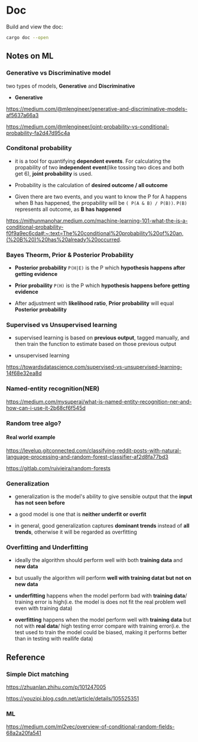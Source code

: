 # Doc

Build and view the doc:

```sh
cargo doc --open
```

## Notes on ML

### Generative vs Discriminative model

two types of models, **Generative** and **Discriminative**

- **Generative** 

https://medium.com/@mlengineer/generative-and-discriminative-models-af5637a66a3

https://medium.com/@mlengineer/joint-probability-vs-conditional-probability-fa2d47d95c4a

### Conditonal probability

- it is a tool for quantifying **dependent events**. For calculating the propability of two **independent event**(like tossing two dices and both get 6), **joint probability** is used.

- Probability is the calculation of **desired outcome / all outcome**

- Given there are two events, and you want to know the P for A happens when B has happened, the propability will be `( P(A & B) / P(B))`. `P(B)` represents all outcome, as **B has happened**

https://mithunmanohar.medium.com/machine-learning-101-what-the-is-a-conditional-probability-f0f9a9ec6cda#:~:text=The%20conditional%20probability%20of%20an,(%20B%20)%20has%20already%20occurred.

### Bayes Theorm, Prior & Posterior Probability

- **Posterior probability** `P(H|E)` is the P which **hypothesis happens after getting evidence**

- **Prior probaility** `P(H)` is the P which **hypothesis happens before getting evidence**

- After adjustment with **likelihood ratio**, **Prior probability** will equal **Posterior probability**

### Supervised vs Unsupervised learning

- supervised learning is based on **previous output**, tagged manually, and then train the function to estimate based on those previous output

- unsupervised learning

https://towardsdatascience.com/supervised-vs-unsupervised-learning-14f68e32ea8d

### Named-entity recognition(NER)

https://medium.com/mysuperai/what-is-named-entity-recognition-ner-and-how-can-i-use-it-2b68cf6f545d

### Random tree algo?

#### Real world example

https://levelup.gitconnected.com/classifying-reddit-posts-with-natural-language-processing-and-random-forest-classifier-af2d8fa77bd3

https://gitlab.com/ruivieira/random-forests

### Generalization

- generalization is the model's ability to give sensible output that the **input has not seen before**

- a good model is one that is **neither underfit or overfit**

- in general, good generalization captures **dominant trends** instead of **all trends**, otherwise it will be regarded as overfitting

### Overfitting and Underfitting

- ideally the algorithm should perform well with both **training data** and **new data**

- but usually the algorithm will perform **well with training datat but not on new data**

- **underfitting** happens when the model perform bad with **training data**/ training error is high(i.e. the model is does not fit the real problem well even with training data)

- **overfitting** happens when the model perform well with **training data** but not with **real data**/ high testing error compare with training error(i.e. the test used to train the model could be biased, making it performs better than in testing with reallife data)

## Reference

### Simple Dict matching

https://zhuanlan.zhihu.com/p/101247005

https://youzipi.blog.csdn.net/article/details/105525351

### ML

https://medium.com/ml2vec/overview-of-conditional-random-fields-68a2a20fa541
